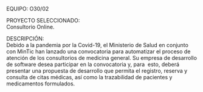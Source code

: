 EQUIPO: O30/02

PROYECTO SELECCIONADO:<br/>
Consultorio Online.

DESCRIPCIÓN:<br/>
Debido a la pandemia por la Covid-19, el Ministerio de Salud en conjunto con MinTic han lanzado una convocatoria para automatizar el proceso de atención de los consultorios de medicina general. Su empresa de desarrollo de software desea participar en la convocatoria y, para  esto, deberá presentar una propuesta de desarrollo que permita el registro, reserva y consulta de citas médicas, así como la trazabilidad de pacientes y medicamentos formulados.
